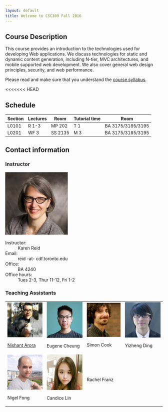 ```yaml
---
layout: default
title: Welcome to CSC309 Fall 2016
---
```


## Course Description

This course provides an introduction to the technologies used for developing Web applications. We discuss technologies for static and dynamic content generation, including N-tier, MVC architectures, and mobile supported web development. We also cover general web design principles, security, and web performance.

Please read and make sure that you understand the [course syllabus](/syllabus).


<<<<<<< HEAD
## Schedule

| Section | Lectures | Room | Tutorial time | Room |
| ------- | -------- | ---- | ------------- | ---- |
| L0101 | R 1-3 | MP 202 | T 1 | BA 3175/3185/3195 |
| L0201 | WF 3 | SS 2135 | M 3 | BA 3175/3185/3195 |


## Contact information

### Instructor

<div class="contact">
  <img src="/static/img/people/karen-reid.jpg" width="200">
  <dl>
    <dt>Instructor:</dt>
    <dd>Karen Reid</dd>
    <dt>Email:</dt>
    <dd>reid -at- cdf.toronto.edu </dd>
    <dt>Office:</dt>
    <dd>BA 4240</dd>
    <dt>Office hours:</dt>
    <dd>Tues 2-3, Thur 11-12, Fri 1-2</dd>
  </dl>
</div>

### Teaching Assistants

<table>
  <tbody>
    <tr>
      <td>
        <a href="https://github.com/whizzzkid/" target="_blank">
        <img src="/static/img/people/nishant-arora.jpg" width="200"> <br />
        <p>Nishant Arora</p>
		</a>
      </td>
      <td>
        <img src="/static/img/people/eugene.png" width="200"> <br />
        <p>Eugene Cheung</p>
      </td>
      <td>
        <img src="/static/img/people/simon-cook.jpg" width="200"> <br />
        <p>Simon Cook</p>
      </td>
      <td>
        <img src="/static/img/people/yizheng-ding.jpg" width="200"> <br />
        <p>Yizheng Ding</p>
      </td>
    </tr>
    <tr>
      <td>
        <img src="/static/img/people/Nigel-Fong.jpg" width="200"> <br />
        <p>Nigel Fong</p>
      </td>
      <td>
        <img src="/static/img/people/candice-lin.jpg" width="200"> <br />
        <p>Candice Lin</p>
      </td>
      <td>
        <p>Rachel Franz</p>
      </td>
      <td></td>
    </tr>
  </tbody>
</table>

